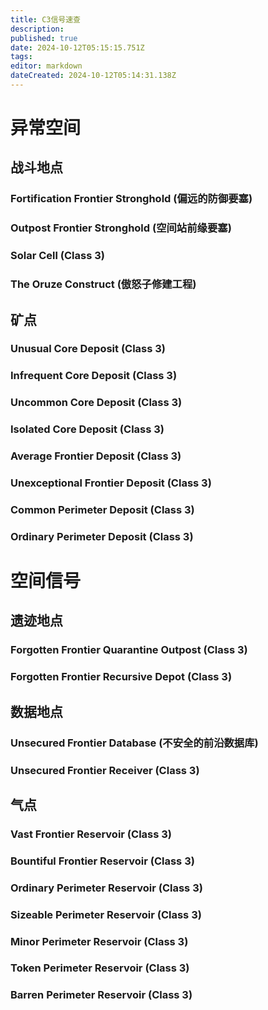```yaml
---
title: C3信号速查
description: 
published: true
date: 2024-10-12T05:15:15.751Z
tags: 
editor: markdown
dateCreated: 2024-10-12T05:14:31.138Z
---
```


# 异常空间
## 战斗地点
### Fortification Frontier Stronghold (偏远的防御要塞)
### Outpost Frontier Stronghold (空间站前缘要塞)
### Solar Cell (Class 3)
### The Oruze Construct (傲怒子修建工程)

## 矿点
### Unusual Core Deposit (Class 3)
### Infrequent Core Deposit (Class 3)
### Uncommon Core Deposit (Class 3)
### Isolated Core Deposit (Class 3)
### Average Frontier Deposit (Class 3)
### Unexceptional Frontier Deposit (Class 3)
### Common Perimeter Deposit (Class 3)
### Ordinary Perimeter Deposit (Class 3)

# 空间信号

## 遗迹地点
### Forgotten Frontier Quarantine Outpost (Class 3)
### Forgotten Frontier Recursive Depot (Class 3)

## 数据地点
### Unsecured Frontier Database (不安全的前沿数据库)
### Unsecured Frontier Receiver (Class 3)

## 气点
### Vast Frontier Reservoir (Class 3)
### Bountiful Frontier Reservoir (Class 3)
### Ordinary Perimeter Reservoir (Class 3)
### Sizeable Perimeter Reservoir (Class 3)
### Minor Perimeter Reservoir (Class 3)
### Token Perimeter Reservoir (Class 3)
### Barren Perimeter Reservoir (Class 3)